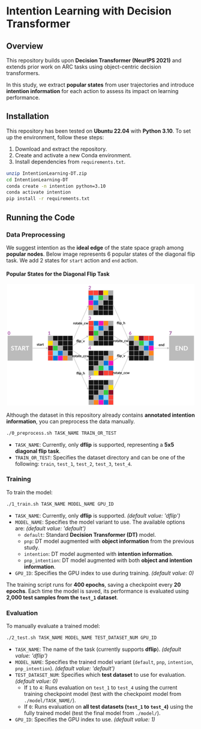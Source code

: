 # Intention Learning with Decision Transformer

## Overview

This repository builds upon **Decision Transformer (NeurIPS 2021)** and extends prior work on ARC tasks using object-centric decision transformers.

In this study, we extract **popular states** from user trajectories and introduce **intention information** for each action to assess its impact on learning performance.

## Installation

This repository has been tested on **Ubuntu 22.04** with **Python 3.10**. To set up the environment, follow these steps:

1. Download and extract the repository.
2. Create and activate a new Conda environment.
3. Install dependencies from `requirements.txt`.

```sh
unzip IntentionLearning-DT.zip  
cd IntentionLearning-DT  
conda create -n intention python=3.10  
conda activate intention  
pip install -r requirements.txt
```

## Running the Code

### Data Preprocessing

We suggest intention as the **ideal edge** of the state space graph among **popular nodes**. Below image represents 6 popular states of the diagonal flip task. We add 2 states for `start` action and `end` action.

#### Popular States for the Diagonal Flip Task

<p align="center">
    <img src="figure/popular_states_dflip.svg" width="500">
</p>

Although the dataset in this repository already contains **annotated intention information**, you can preprocess the data manually.

```sh
./0_preprocess.sh TASK_NAME TRAIN_OR_TEST
```

- `TASK_NAME`: Currently, only **dflip** is supported, representing a **5x5 diagonal flip task**.
- `TRAIN_OR_TEST`: Specifies the dataset directory and can be one of the following: `train`, `test_1`, `test_2`, `test_3`, `test_4`.  

### Training

To train the model:

```sh
./1_train.sh TASK_NAME MODEL_NAME GPU_ID
```

- `TASK_NAME`: Currently, only **dflip** is supported. *(default value: 'dflip')*
- `MODEL_NAME`: Specifies the model variant to use. The available options are: *(default value: 'default')*
  - `default`: Standard **Decision Transformer (DT)** model.
  - `pnp`: DT model augmented with **object information** from the previous study.
  - `intention`: DT model augmented with **intention information**.
  - `pnp_intention`: DT model augmented with both **object and intention information**.
- `GPU_ID`: Specifies the GPU index to use during training. *(default value: 0)*

The training script runs for **400 epochs**, saving a checkpoint every **20 epochs**. Each time the model is saved, its performance is evaluated using **2,000 test samples from the `test_1` dataset**.

### Evaluation

To manually evaluate a trained model:

```sh
./2_test.sh TASK_NAME MODEL_NAME TEST_DATASET_NUM GPU_ID  
```

- `TASK_NAME`: The name of the task (currently supports **dflip**). *(default value: 'dflip')*
- `MODEL_NAME`: Specifies the trained model variant (`default`, `pnp`, `intention`, `pnp_intention`). *(default value: 'default')*
- `TEST_DATASET_NUM`: Specifies which **test dataset** to use for evaluation. *(default value: 0)*
  - If `1` to `4`: Runs evaluation on `test_1` to `test_4` using the current training checkpoint model (test with the checkpoint model from `./model/TASK_NAME/`).  
  - If `0`: Runs evaluation on **all test datasets (`test_1` to `test_4`)** using the fully trained model (test the final model from `./model/`).
- `GPU_ID`: Specifies the GPU index to use. *(default value: 1)*
